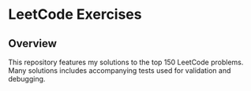 # LeetCode Exercises

## Overview
This repository features my solutions to the top 150 LeetCode problems. Many solutions includes accompanying tests used for validation and debugging.
